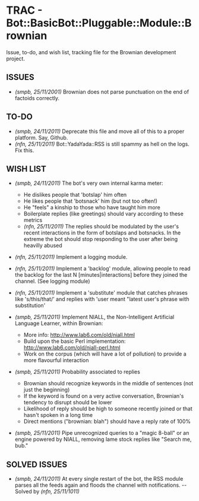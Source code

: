 # TRAC - Bot::BasicBot::Pluggable::Module::Brownian

Issue, to-do, and wish list, tracking file for the Brownian development project.

## ISSUES

 - _(smpb, 25/11/2001)_ Brownian does not parse punctuation on the end of factoids correctly.

## TO-DO

 - _(smpb, 24/11/2011)_ Deprecate this file and move all of this to a proper platform. Say, Github.
 - _(nfn, 25/11/2011)_ Bot::YadaYada::RSS is still spammy as hell on the logs. Fix this.

## WISH LIST

 - _(smpb, 24/11/2011)_ The bot's very own internal karma meter:
   - He dislikes people that 'botslap' him often
   - He likes people that 'botsnack' him (but not too often!)
   - He "feels" a kinship to those who have taught him more
   - Boilerplate replies (like greetings) should vary according to these metrics
   - _(nfn, 25/11/2011)_ The replies should be modulated by the user's recent interactions in the form of botslaps and botsnacks. In the extreme the bot should stop responding to the user after being heavilly abused

 - _(nfn, 25/11/2011)_ Implement a logging module.

 - _(nfn, 25/11/2011)_ Implement a 'backlog' module, allowing people to read the backlog for the last N [minutes|interactions] before they joined the channel. (See logging module)

 - _(nfn, 25/11/2011)_ Implement a 'substitute' module that catches phrases like 's/this/that/' and replies with 'user meant "latest user's phrase with substitution'

 - _(smpb, 25/11/2011)_ Implement NIALL, the Non-Intelligent Artificial Language Learner, within Brownian:
   - More info: http://www.lab6.com/old/niall.html
   - Build upon the basic Perl implementation: http://www.lab6.com/old/niall-perl.html
   - Work on the corpus (which will have a lot of pollution) to provide a more flavourful interaction

 - _(smpb, 25/11/2011)_ Probability associated to replies
   - Brownian should recognize keywords in the middle of sentences (not just the beginning)
   - If the keyword is found on a very active conversation, Brownian's tendency to disrupt should be lower
   - Likelihood of reply should be high to someone recently joined or that hasn't spoken in a long time
   - Direct mentions ("brownian: blah") should have a reply rate of 100%

 - _(smpb, 25/11/2011)_ Pipe unrecognized queries to a "magic 8-ball" or an engine powered by NIALL, removing lame stock replies like "Search me, bub."

## SOLVED ISSUES

 - _(smpb, 24/11/2011)_ At every single restart of the bot, the RSS module parses all the feeds again and floods the channel with notifications. -- Solved by _(nfn, 25/11/1011)_
